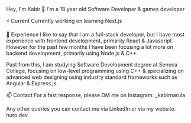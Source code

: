 Hey, I'm Kabir 👋
I'm a 18 year old Software Developer & games developer

⚡️ Current
Currently working on learning Next.js

💎 Experience
I like to say that I am a full-stack developer, but I have most experience with frontend development, primarily React & Javascript. However for the past few months I have been focusing a lot more on backend development, primarily using Node.js & C++.

Past from this, I am studying Software Development degree at Seneca College, focusing on low-level programming using C++ & specializing on advanced web designing using industry standard frameworks such as Angular &
Express.js.

📫 Contact
For a fast response, please DM me on Instagram: _kabirnarula

Any other queries you can contact me via LinkedIn or via my website: nuro.dev
